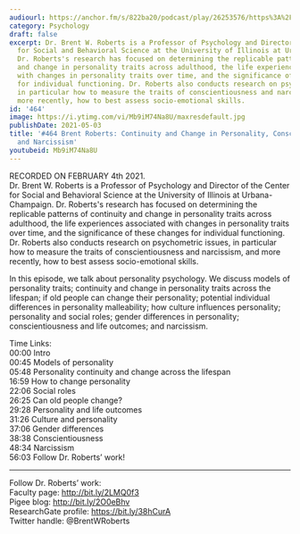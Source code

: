 ```yaml
---
audiourl: https://anchor.fm/s/822ba20/podcast/play/26253576/https%3A%2F%2Fd3ctxlq1ktw2nl.cloudfront.net%2Fstaging%2F2021-1-5%2F9f2c368d-712c-a98d-fb64-0d1e394787b8.m4a
category: Psychology
draft: false
excerpt: Dr. Brent W. Roberts is a Professor of Psychology and Director of the Center
  for Social and Behavioral Science at the University of Illinois at Urbana-Champaign.
  Dr. Roberts's research has focused on determining the replicable patterns of continuity
  and change in personality traits across adulthood, the life experiences associated
  with changes in personality traits over time, and the significance of these changes
  for individual functioning. Dr. Roberts also conducts research on psychometric issues,
  in particular how to measure the traits of conscientiousness and narcissism, and
  more recently, how to best assess socio-emotional skills.
id: '464'
image: https://i.ytimg.com/vi/Mb9iM74Na8U/maxresdefault.jpg
publishDate: 2021-05-03
title: '#464 Brent Roberts: Continuity and Change in Personality, Conscientiousness,
  and Narcissism'
youtubeid: Mb9iM74Na8U
---
```

<div class="timelinks">

RECORDED ON FEBRUARY 4th 2021.  
Dr. Brent W. Roberts is a Professor of Psychology and Director of the Center for Social and Behavioral Science at the University of Illinois at Urbana-Champaign. Dr. Roberts's research has focused on determining the replicable patterns of continuity and change in personality traits across adulthood, the life experiences associated with changes in personality traits over time, and the significance of these changes for individual functioning. Dr. Roberts also conducts research on psychometric issues, in particular how to measure the traits of conscientiousness and narcissism, and more recently, how to best assess socio-emotional skills.

In this episode, we talk about personality psychology. We discuss models of personality traits; continuity and change in personality traits across the lifespan; if old people can change their personality; potential individual differences in personality malleability; how culture influences personality; personality and social roles; gender differences in personality; conscientiousness and life outcomes; and narcissism.

Time Links:  
<time>00:00</time> Intro  
<time>00:45</time> Models of personality  
<time>05:48</time> Personality continuity and change across the lifespan  
<time>16:59</time> How to change personality  
<time>22:06</time> Social roles  
<time>26:25</time> Can old people change?  
<time>29:28</time> Personality and life outcomes  
<time>31:26</time> Culture and personality  
<time>37:06</time> Gender differences  
<time>38:38</time> Conscientiousness  
<time>48:34</time> Narcissism  
<time>56:03</time> Follow Dr. Roberts’ work!

---

Follow Dr. Roberts’ work:  
Faculty page: http://bit.ly/2LMQ0f3  
Pigee blog: http://bit.ly/2O0eBhv  
ResearchGate profile: https://bit.ly/38hCurA  
Twitter handle: @BrentWRoberts
</div>


